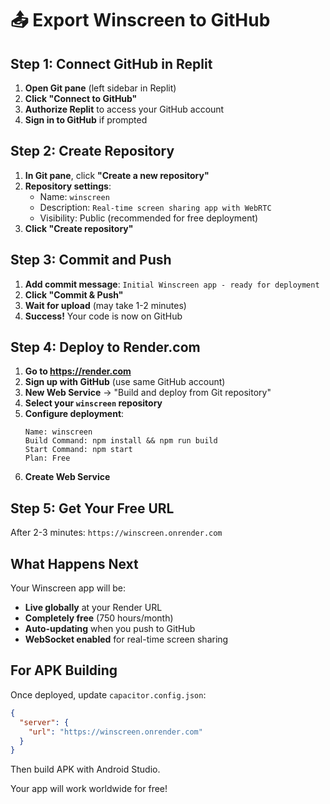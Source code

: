 # 📤 Export Winscreen to GitHub

## Step 1: Connect GitHub in Replit

1. **Open Git pane** (left sidebar in Replit)
2. **Click "Connect to GitHub"**
3. **Authorize Replit** to access your GitHub account
4. **Sign in to GitHub** if prompted

## Step 2: Create Repository

1. **In Git pane**, click **"Create a new repository"**
2. **Repository settings**:
   - Name: `winscreen`
   - Description: `Real-time screen sharing app with WebRTC`
   - Visibility: Public (recommended for free deployment)
3. **Click "Create repository"**

## Step 3: Commit and Push

1. **Add commit message**: `Initial Winscreen app - ready for deployment`
2. **Click "Commit & Push"**
3. **Wait for upload** (may take 1-2 minutes)
4. **Success!** Your code is now on GitHub

## Step 4: Deploy to Render.com

1. **Go to https://render.com**
2. **Sign up with GitHub** (use same GitHub account)
3. **New Web Service** → "Build and deploy from Git repository"
4. **Select your `winscreen` repository**
5. **Configure deployment**:
   ```
   Name: winscreen
   Build Command: npm install && npm run build
   Start Command: npm start
   Plan: Free
   ```
6. **Create Web Service**

## Step 5: Get Your Free URL

After 2-3 minutes: `https://winscreen.onrender.com`

## What Happens Next

Your Winscreen app will be:
- **Live globally** at your Render URL
- **Completely free** (750 hours/month)
- **Auto-updating** when you push to GitHub
- **WebSocket enabled** for real-time screen sharing

## For APK Building

Once deployed, update `capacitor.config.json`:
```json
{
  "server": {
    "url": "https://winscreen.onrender.com"
  }
}
```

Then build APK with Android Studio.

Your app will work worldwide for free!